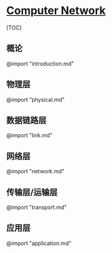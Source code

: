 <link rel="stylesheet" href="https://zhmhbest.gitee.io/hellomathematics/style/index.css">
<script src="https://zhmhbest.gitee.io/hellomathematics/style/index.js"></script>

# [Computer Network](https://github.com/zhmhbest/HelloComputerNetwork)

[TOC]

## 概论

@import "introduction.md"

## 物理层

@import "physical.md"

## 数据链路层

@import "link.md"

## 网络层

@import "network.md"

## 传输层/运输层

@import "transport.md"

## 应用层

@import "application.md"
